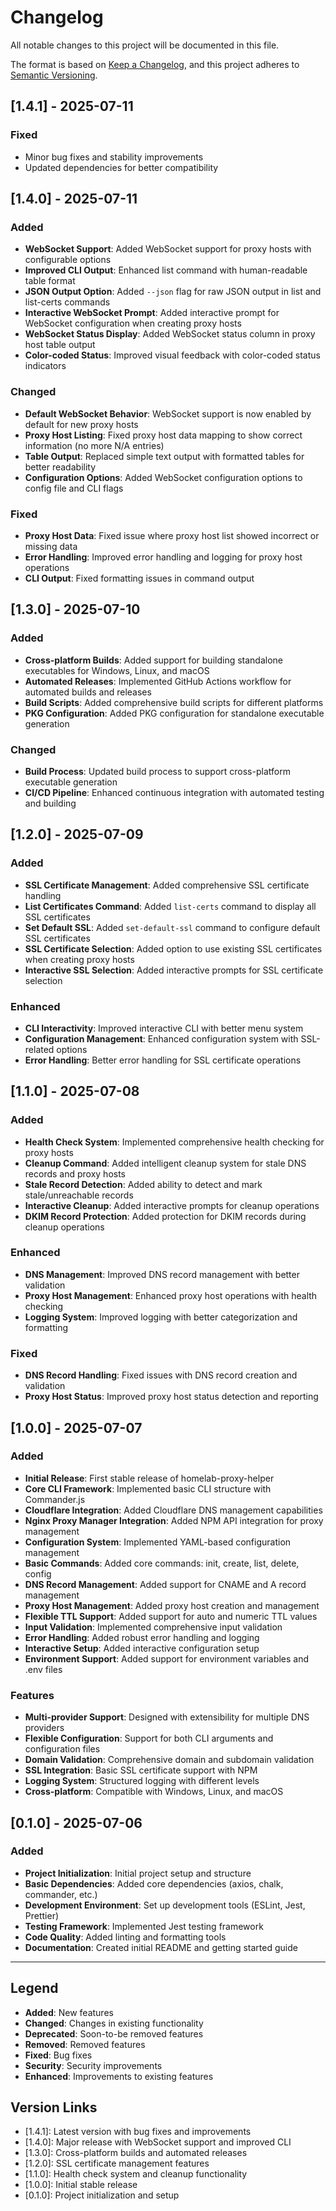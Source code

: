 # Changelog

All notable changes to this project will be documented in this file.

The format is based on [Keep a Changelog](https://keepachangelog.com/en/1.0.0/),
and this project adheres to [Semantic Versioning](https://semver.org/spec/v2.0.0.html).

## [1.4.1] - 2025-07-11

### Fixed
- Minor bug fixes and stability improvements
- Updated dependencies for better compatibility

## [1.4.0] - 2025-07-11

### Added
- **WebSocket Support**: Added WebSocket support for proxy hosts with configurable options
- **Improved CLI Output**: Enhanced list command with human-readable table format
- **JSON Output Option**: Added `--json` flag for raw JSON output in list and list-certs commands
- **Interactive WebSocket Prompt**: Added interactive prompt for WebSocket configuration when creating proxy hosts
- **WebSocket Status Display**: Added WebSocket status column in proxy host table output
- **Color-coded Status**: Improved visual feedback with color-coded status indicators

### Changed
- **Default WebSocket Behavior**: WebSocket support is now enabled by default for new proxy hosts
- **Proxy Host Listing**: Fixed proxy host data mapping to show correct information (no more N/A entries)
- **Table Output**: Replaced simple text output with formatted tables for better readability
- **Configuration Options**: Added WebSocket configuration options to config file and CLI flags

### Fixed
- **Proxy Host Data**: Fixed issue where proxy host list showed incorrect or missing data
- **Error Handling**: Improved error handling and logging for proxy host operations
- **CLI Output**: Fixed formatting issues in command output

## [1.3.0] - 2025-07-10

### Added
- **Cross-platform Builds**: Added support for building standalone executables for Windows, Linux, and macOS
- **Automated Releases**: Implemented GitHub Actions workflow for automated builds and releases
- **Build Scripts**: Added comprehensive build scripts for different platforms
- **PKG Configuration**: Added PKG configuration for standalone executable generation

### Changed
- **Build Process**: Updated build process to support cross-platform executable generation
- **CI/CD Pipeline**: Enhanced continuous integration with automated testing and building

## [1.2.0] - 2025-07-09

### Added
- **SSL Certificate Management**: Added comprehensive SSL certificate handling
- **List Certificates Command**: Added `list-certs` command to display all SSL certificates
- **Set Default SSL**: Added `set-default-ssl` command to configure default SSL certificates
- **SSL Certificate Selection**: Added option to use existing SSL certificates when creating proxy hosts
- **Interactive SSL Selection**: Added interactive prompts for SSL certificate selection

### Enhanced
- **CLI Interactivity**: Improved interactive CLI with better menu system
- **Configuration Management**: Enhanced configuration system with SSL-related options
- **Error Handling**: Better error handling for SSL certificate operations

## [1.1.0] - 2025-07-08

### Added
- **Health Check System**: Implemented comprehensive health checking for proxy hosts
- **Cleanup Command**: Added intelligent cleanup system for stale DNS records and proxy hosts
- **Stale Record Detection**: Added ability to detect and mark stale/unreachable records
- **Interactive Cleanup**: Added interactive prompts for cleanup operations
- **DKIM Record Protection**: Added protection for DKIM records during cleanup operations

### Enhanced
- **DNS Management**: Improved DNS record management with better validation
- **Proxy Host Management**: Enhanced proxy host operations with health checking
- **Logging System**: Improved logging with better categorization and formatting

### Fixed
- **DNS Record Handling**: Fixed issues with DNS record creation and validation
- **Proxy Host Status**: Improved proxy host status detection and reporting

## [1.0.0] - 2025-07-07

### Added
- **Initial Release**: First stable release of homelab-proxy-helper
- **Core CLI Framework**: Implemented basic CLI structure with Commander.js
- **Cloudflare Integration**: Added Cloudflare DNS management capabilities
- **Nginx Proxy Manager Integration**: Added NPM API integration for proxy management
- **Configuration System**: Implemented YAML-based configuration management
- **Basic Commands**: Added core commands: init, create, list, delete, config
- **DNS Record Management**: Added support for CNAME and A record management
- **Proxy Host Management**: Added proxy host creation and management
- **Flexible TTL Support**: Added support for auto and numeric TTL values
- **Input Validation**: Implemented comprehensive input validation
- **Error Handling**: Added robust error handling and logging
- **Interactive Setup**: Added interactive configuration setup
- **Environment Support**: Added support for environment variables and .env files

### Features
- **Multi-provider Support**: Designed with extensibility for multiple DNS providers
- **Flexible Configuration**: Support for both CLI arguments and configuration files
- **Domain Validation**: Comprehensive domain and subdomain validation
- **SSL Integration**: Basic SSL certificate support with NPM
- **Logging System**: Structured logging with different levels
- **Cross-platform**: Compatible with Windows, Linux, and macOS

## [0.1.0] - 2025-07-06

### Added
- **Project Initialization**: Initial project setup and structure
- **Basic Dependencies**: Added core dependencies (axios, chalk, commander, etc.)
- **Development Environment**: Set up development tools (ESLint, Jest, Prettier)
- **Testing Framework**: Implemented Jest testing framework
- **Code Quality**: Added linting and formatting tools
- **Documentation**: Created initial README and getting started guide

---

## Legend

- **Added**: New features
- **Changed**: Changes in existing functionality
- **Deprecated**: Soon-to-be removed features
- **Removed**: Removed features
- **Fixed**: Bug fixes
- **Security**: Security improvements
- **Enhanced**: Improvements to existing features

## Version Links

- [1.4.1]: Latest version with bug fixes and improvements
- [1.4.0]: Major release with WebSocket support and improved CLI
- [1.3.0]: Cross-platform builds and automated releases
- [1.2.0]: SSL certificate management features
- [1.1.0]: Health check system and cleanup functionality
- [1.0.0]: Initial stable release
- [0.1.0]: Project initialization and setup
